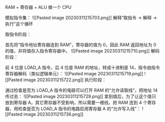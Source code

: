 RAM + 寄存器 + ALU 做一个 CPU

模拟指令集：
![[Pasted image 20230311215703.png]]
解释“取指令 -> 解释 -> 执行”这个循环

取指令阶段：

首先将“指令地址寄存器连到 RAM”，寄存器的值为 0，因此 RAM 返回地址为 0 的值，并将值存入指令寄存器中。
![[Pasted image 20230311215710.png]]
解码阶段：

前 4 位是 LOAD_A 指令，后 4 位是 RAM 的地址，转成十进制是 14，指令由指令寄存器解码（类似逻辑单元）：
![[Pasted image 20230311215719.png]]
![[Pasted image 20230311215722.png]]
执行阶段：

通过检查是否为 LOAD_A 指令的电路可以打开 RAM 的“允许读取线”，把地址 14 传过去：
![[Pasted image 20230311215729.png]]
拿到值后，为了让这个值只放到寄存器 A，其它寄存器不受影响，所以需要一根线，把 RAM 连到 4 个寄存器，用检查是否为 LOAD_A 指令的电路启用寄存器 A 的“允许写入线”：
![[Pasted image 20230311215736.png]]
